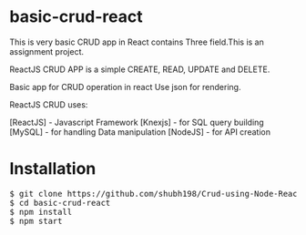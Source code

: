 # basic-crud-react

This is very basic CRUD app in React contains Three field.This is an assignment project.

ReactJS CRUD APP is a simple CREATE, READ, UPDATE and DELETE.

Basic app for CRUD operation in react
Use json for rendering.

ReactJS CRUD uses:

[ReactJS] - Javascript Framework
[Knexjs] - for SQL query building
[MySQL] - for handling Data manipulation
[NodeJS] - for API creation

# Installation

<pre>
$ git clone https://github.com/shubh198/Crud-using-Node-React-and-Knex.git
$ cd basic-crud-react
$ npm install
$ npm start
</pre>
